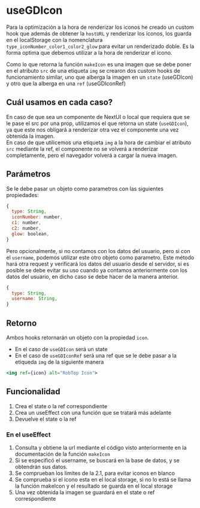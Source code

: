 # useGDIcon

Para la optimización a la hora de renderizar los iconos he creado un custom hook que además de obtener la `hostURL` y renderizar los íconos, los guarda en el localStorage con la nomenclatura `type_iconNumber_color1_color2_glow` para evitar un renderizado doble. Es la forma optima que debemos utilizar a la hora de renderizar el icono.

Como lo que retorna la función `makeIcon` es una imagen que se debe poner en el atributo `src` de una etiqueta `img` se crearon dos custom hooks de funcionamiento similar, uno que alberga la imagen en un `state` (useGDIcon) y otro que la alberga en una `ref` (useGDIconRef)

## Cuál usamos en cada caso?

En caso de que sea un componente de NextUI o local que requiera que se le pase el src por una prop, utilizamos el que retorna un state (`useGDIcon`), ya que este nos obligará a renderizar otra vez el componente una vez obtenida la imagen.  
En caso de que utilicemos una etiqueta `img` a la hora de cambiar el atributo `src` mediante la ref, el componente no se volverá a renderizar completamente, pero el navegador volverá a cargar la nueva imagen.

## Parámetros

Se le debe pasar un objeto como parametros con las siguientes propiedades:

```js
{
  type: String,
  iconNumber: number,
  c1: number,
  c2: number,
  glow: boolean,
}
```

Pero opcionalmente, si no contamos con los datos del usuario, pero si con el `username`, podemos utilizar este otro objeto como parametro. Este método hará otra request y verificará los datos del usuario desde el servidor, si es posible se debe evitar su uso cuando ya contamos anteriormente con los datos del usuario, en dicho caso se debe hacer de la manera anterior.

```js
{
  type: String,
  username: String,
}
```

## Retorno

Ambos hooks retornarán un objeto con la propiedad `icon`.

* En el caso de `useGDIcon` será un state
* En el caso de `useGDIconRef` será una ref que se le debe pasar a la etiqueda `img` de la siguiente manera

```jsx
<img ref={icon} alt="RobTop Icon">
```

## Funcionalidad

1. Crea el state o la ref correspondiente
2. Crea un useEffect con una función que se tratará más adelante
3. Devuelve el state o la ref

### En el useEffect

1. Consulta y obtiene la url mediante el código visto anteriormente en la documentación de la función `makeIcon`
2. Si se especificó el username, se buscará en la base de datos, y se obtendrán sus datos.
3. Se comprueban los limites de la 2.1, para evitar iconos en blanco
4. Se comprueba si el icono esta en el local storage, si no lo está se llama la función makeIcon y el resultado se guarda en el local storage
5. Una vez obtenida la imagen se guardará en el state o ref correspondiente
